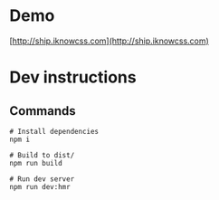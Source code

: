 # Demo

[http://ship.iknowcss.com](http://ship.iknowcss.com)

# Dev instructions

## Commands

```
# Install dependencies
npm i

# Build to dist/
npm run build

# Run dev server
npm run dev:hmr
```